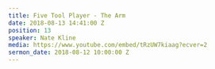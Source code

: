 ```yaml
---
title: Five Tool Player - The Arm
date: 2018-08-13 14:41:00 Z
position: 13
speaker: Nate Kline
media: https://www.youtube.com/embed/tRzUW7kiaag?ecver=2
sermon_date: 2018-08-12 10:00:00 Z
---
```


